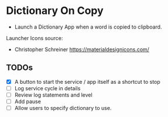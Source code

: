 # Dictionary On Copy 
- Launch a Dictionary App when a word is copied to clipboard.

Launcher Icons source:
- Christopher Schreiner https://materialdesignicons.com/

## TODOs
- [x] A button to start the service / app itself as a shortcut to stop
- [ ] Log service cycle in details
- [ ] Review log statements and level
- [ ] Add pause
- [ ] Allow users to specify dictionary to use.
